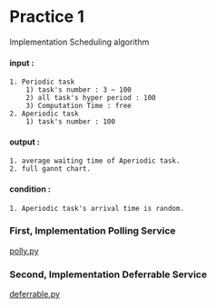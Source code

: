 # Practice 1
Implementation Scheduling algorithm

#### input :
    1. Periodic task 
        1) task's number : 3 ~ 100
        2) all task's hyper period : 100
        3) Computation Time : free
    2. Aperiodic task
        1) task's number : 100

#### output :
    1. average waiting time of Aperiodic task.
    2. full gannt chart.

#### condition :
    1. Aperiodic task's arrival time is random.


### First, Implementation Polling Service

[polly.py](./polly.py)
### Second, Implementation Deferrable Service
[deferrable.py](./deferrable.py)
